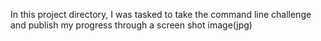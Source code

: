 In this project directory, I was tasked to take the command line challenge and publish my progress through a screen shot image(jpg)
